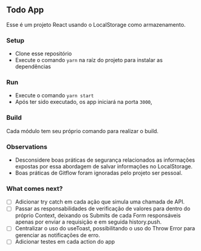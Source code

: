 ## Todo App

Esse é um projeto React usando o LocalStorage como armazenamento.

### Setup

- Clone esse repositório
- Execute o comando `yarn` na raíz do projeto para instalar as dependências

### Run

- Execute o comando `yarn start`
- Após ter sido executado, os app iniciará na porta `3000`,

### Build

Cada módulo tem seu próprio comando para realizar o build.

### Observations

- Desconsidere boas práticas de segurança relacionados as informações expostas por essa abordagem de salvar informações no LocalStorage.
- Boas práticas de Gitflow foram ignoradas pelo projeto ser pessoal.

### What comes next?

- [ ] Adicionar try catch em cada ação que simula uma chamada de API.
- [ ] Passar as responsabilidades de verificação de valores para dentro do próprio Context, deixando os Submits de cada Form responsáveis apenas por enviar a requisição e em seguida history.push.
- [ ] Centralizar o uso do useToast, possibilitando o uso do Throw Error para gerenciar as notificações de erro.
- [ ] Adicionar testes em cada action do app